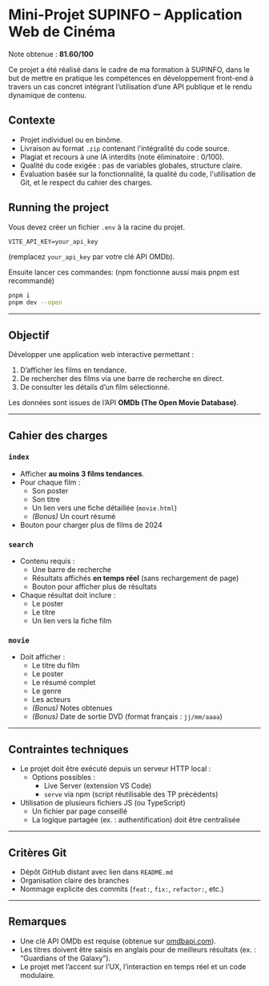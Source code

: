 # Mini-Projet SUPINFO – Application Web de Cinéma

Note obtenue : **81.60/100**

Ce projet a été réalisé dans le cadre de ma formation  à SUPINFO, dans le but de mettre en pratique les compétences en
développement front-end à travers un cas concret intégrant l’utilisation d’une API publique et le rendu dynamique de
contenu.

## Contexte

- Projet individuel ou en binôme.
- Livraison au format `.zip` contenant l'intégralité du code source.
- Plagiat et recours à une IA interdits (note éliminatoire : 0/100).
- Qualité du code exigée : pas de variables globales, structure claire.
- Évaluation basée sur la fonctionnalité, la qualité du code, l'utilisation de Git, et le respect du cahier des charges.

## Running the project

Vous devez créer un fichier `.env` à la racine du projet.

```env
VITE_API_KEY=your_api_key
```

(remplacez `your_api_key` par votre clé API OMDb).

Ensuite lancer ces commandes: (npm fonctionne aussi mais pnpm est recommandé)

```bash
pnpm i
pnpm dev --open
```

---

## Objectif

Développer une application web interactive permettant :

1. D’afficher les films en tendance.
2. De rechercher des films via une barre de recherche en direct.
3. De consulter les détails d’un film sélectionné.

Les données sont issues de l’API **OMDb (The Open Movie Database)**.

---

## Cahier des charges

### `index`

- Afficher **au moins 3 films tendances**.
- Pour chaque film :
  - Son poster
  - Son titre
  - Un lien vers une fiche détaillée (`movie.html`)
  - *(Bonus)* Un court résumé
- Bouton pour charger plus de films de 2024

### `search`

- Contenu requis :
  - Une barre de recherche
  - Résultats affichés **en temps réel** (sans rechargement de page)
  - Bouton pour afficher plus de résultats
- Chaque résultat doit inclure :
  - Le poster
  - Le titre
  - Un lien vers la fiche film

### `movie`

- Doit afficher :
  - Le titre du film
  - Le poster
  - Le résumé complet
  - Le genre
  - Les acteurs
  - *(Bonus)* Notes obtenues
  - *(Bonus)* Date de sortie DVD (format français : `jj/mm/aaaa`)

---

## Contraintes techniques

- Le projet doit être exécuté depuis un serveur HTTP local :
  - Options possibles :
    - Live Server (extension VS Code)
    - `serve` via npm (script réutilisable des TP précédents)
- Utilisation de plusieurs fichiers JS (ou TypeScript)
  - Un fichier par page conseillé
  - La logique partagée (ex. : authentification) doit être centralisée

---

## Critères Git

  - Dépôt GitHub distant avec lien dans `README.md`
  - Organisation claire des branches
  - Nommage explicite des commits (`feat:`, `fix:`, `refactor:`, etc.)

---

## Remarques

- Une clé API OMDb est requise (obtenue sur [omdbapi.com](https://www.omdbapi.com/apikey.aspx)).
- Les titres doivent être saisis en anglais pour de meilleurs résultats (ex. : “Guardians of the Galaxy”).
- Le projet met l’accent sur l’UX, l’interaction en temps réel et un code modulaire.
